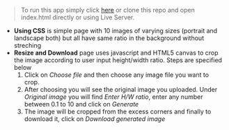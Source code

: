 > To run this app simply click [here](bhannasa.github.io/resize-image/) or clone this repo and open index.html directly or using Live Server.
+ **Using CSS** is simple page with 10 images of varying sizes (portrait and landscape both) but all have same ratio in the background without streching
+ **Resize and Download** page uses javascript and HTML5 canvas to crop the image according to user input height/width ratio. Steps are specified below
  1. Click on *Choose file* and then choose any image file you want to crop.
  2. After choosing you will see the original image you uploaded. Under *Original image* you will find *Enter H/W ratio*, enter any number between 0.1 to 10 and click on *Generate*
  3. The image will be cropped from the excess corners and finally to download it, click on *Download generated image*